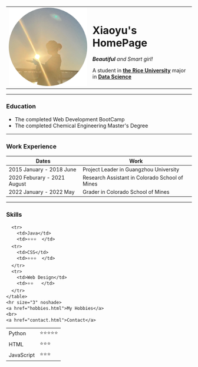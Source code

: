 <!DOCTYPE html>
<html>
  <head>
    <meta charset="utf-8" />
    <title>🌧️ Xiaoyu's Personal Site</title>
  </head>
  <body>
    <table>
      <tr>
        <td><img src="images/xiaoyu.png" width="400" alt="xiaoyu's profile"></td>
        <td><h1>Xiaoyu's HomePage</h1>
          <p><em><strong>Beautiful </strong> and Smart girl! </em></p>
          <p>A student in <strong><a href="https://www.rice.edu/">the Rice University</a></strong> major in <strong><a href="https://ga.rice.edu/programs-study/departments-programs/engineering/data-science/">Data Science</a></strong></p>
        </td>
      </tr>
    </table>
    <hr size="3" noshade>
    <h3>Education</h3>
    <ul>
        <li>The completed Web Development BootCamp </li>
        <li>The completed Chemical Engineering Master's Degree</li>
    </ul>
    <hr size="3" noshade>
    <h3>Work Experience</h3>
    <table>
      <thead>
        <tr>
          <th>Dates</th>
          <th>Work</th>
        </tr>
      </thead>
      <tbody>
        <tr>
          <td>2015 January - 2018 June </td>
          <td>Project Leader in Guangzhou University</td>
        </tr>
        <tr>
          <td>2020 Feburary - 2021 August</td>
          <td>Research Assistant in Colorado School of Mines</td>
        </tr>
        <tr>
          <td>2022 January - 2022 May</td>
          <td>Grader in Colorado School of Mines</td>
        </tr>
      </tbody>
    </table>
    <hr size="3" noshade>
    <h3>Skills</h3>
    <table>
      <tr>
        <td>Python</td>
        <td>⭐⭐⭐⭐⭐</td>
      </tr>
      <tr>
        <td>HTML</td>
        <td>⭐⭐⭐  </td>
      </tr>
      <tr>
        <td>JavaScript</td>
        <td>⭐⭐⭐  </td>
      </tr>

      <tr>
        <td>Java</td>
        <td>⭐⭐⭐  </td>
      <tr>
        <td>CSS</td>
        <td>⭐⭐⭐  </td>
      </tr>
      <tr>
        <td>Web Design</td>
        <td>⭐⭐   </td>
      </tr>
    </table>
    <hr size="3" noshade>
    <a href="hobbies.html">My Hobbies</a>
    <br>
    <a href="contact.html">Contact</a>
  </body>
</html>
